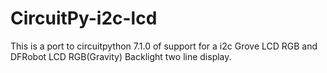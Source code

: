 # CircuitPy-i2c-lcd
This is a port to circuitpython 7.1.0 of support for a i2c Grove LCD RGB and DFRobot LCD RGB(Gravity) Backlight two line display.
